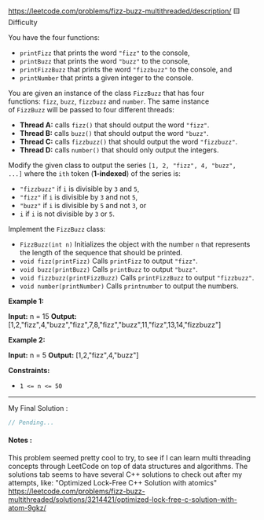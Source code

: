 https://leetcode.com/problems/fizz-buzz-multithreaded/description/
🟨Difficulty

You have the four functions:

- `printFizz` that prints the word `"fizz"` to the console,
- `printBuzz` that prints the word `"buzz"` to the console,
- `printFizzBuzz` that prints the word `"fizzbuzz"` to the console, and
- `printNumber` that prints a given integer to the console.

You are given an instance of the class `FizzBuzz` that has four functions: `fizz`, `buzz`, `fizzbuzz` and `number`. The same instance of `FizzBuzz` will be passed to four different threads:

- **Thread A:** calls `fizz()` that should output the word `"fizz"`.
- **Thread B:** calls `buzz()` that should output the word `"buzz"`.
- **Thread C:** calls `fizzbuzz()` that should output the word `"fizzbuzz"`.
- **Thread D:** calls `number()` that should only output the integers.

Modify the given class to output the series `[1, 2, "fizz", 4, "buzz", ...]` where the `ith` token (**1-indexed**) of the series is:

- `"fizzbuzz"` if `i` is divisible by `3` and `5`,
- `"fizz"` if `i` is divisible by `3` and not `5`,
- `"buzz"` if `i` is divisible by `5` and not `3`, or
- `i` if `i` is not divisible by `3` or `5`.

Implement the `FizzBuzz` class:

- `FizzBuzz(int n)` Initializes the object with the number `n` that represents the length of the sequence that should be printed.
- `void fizz(printFizz)` Calls `printFizz` to output `"fizz"`.
- `void buzz(printBuzz)` Calls `printBuzz` to output `"buzz"`.
- `void fizzbuzz(printFizzBuzz)` Calls `printFizzBuzz` to output `"fizzbuzz"`.
- `void number(printNumber)` Calls `printnumber` to output the numbers.

**Example 1:**

**Input:** n = 15
**Output:** [1,2,"fizz",4,"buzz","fizz",7,8,"fizz","buzz",11,"fizz",13,14,"fizzbuzz"]

**Example 2:**

**Input:** n = 5
**Output:** [1,2,"fizz",4,"buzz"]

**Constraints:**

- `1 <= n <= 50`

---

My Final Solution :
```cpp
// Pending...
```
#### Notes :

This problem seemed pretty cool to try, to see if I can learn multi threading concepts through LeetCode on top of data structures and algorithms. The solutions tab seems to have several C++ solutions to check out after my attempts, like: "Optimized Lock-Free C++ Solution with atomics" https://leetcode.com/problems/fizz-buzz-multithreaded/solutions/3214421/optimized-lock-free-c-solution-with-atom-9gkz/